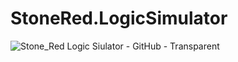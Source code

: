 # StoneRed.LogicSimulator
 
<img alt="Stone_Red Logic Siulator - GitHub - Transparent" src="https://github.com/Stone-Red-Code/StoneRed.LogicSimulator/assets/56473591/1f5bc225-e571-402d-8346-8284b47b33fc">
